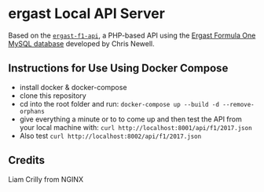 # ergast Local API Server

Based on the [`ergast-f1-api`](https://github.com/jcnewell/ergast-f1-api), a PHP-based API using the [Ergast Formula One MySQL database](http://ergast.com/mrd/) developed by Chris Newell.

## Instructions for Use Using Docker Compose

- install docker & docker-compose
- clone this repository
- cd into the root folder and run: `docker-compose up --build -d --remove-orphans`
- give everything a minute or to to come up and then test the API from your local machine with: `curl http://localhost:8001/api/f1/2017.json`
- Also test `curl http://localhost:8002/api/f1/2017.json`

## Credits
Liam Crilly from NGINX
